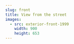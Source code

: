 ```yaml
---
slug: front
title: View from the street
images:
  - src: exterior-front-1999
    width: 900
    height: 653
---
```

